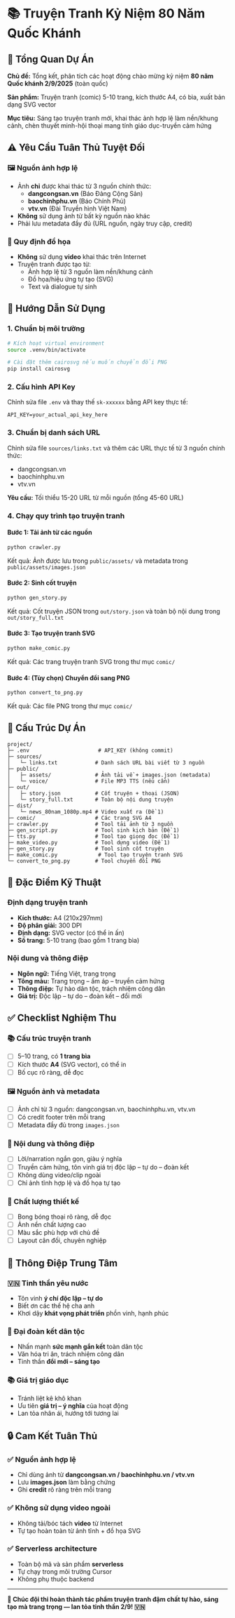 # 📚 Truyện Tranh Kỷ Niệm 80 Năm Quốc Khánh

## 🎯 Tổng Quan Dự Án

**Chủ đề:** Tổng kết, phân tích các hoạt động chào mừng kỷ niệm **80 năm Quốc khánh 2/9/2025** (toàn quốc)

**Sản phẩm:** Truyện tranh (comic) 5-10 trang, kích thước A4, có bìa, xuất bản dạng SVG vector

**Mục tiêu:** Sáng tạo truyện tranh mới, khai thác ảnh hợp lệ làm nền/khung cảnh, chèn thuyết minh-hội thoại mang tính giáo dục-truyền cảm hứng

## ⚠️ Yêu Cầu Tuân Thủ Tuyệt Đối

### 🖼️ Nguồn ảnh hợp lệ
* Ảnh **chỉ** được khai thác từ 3 nguồn chính thức:
  - **dangcongsan.vn** (Báo Đảng Cộng Sản)
  - **baochinhphu.vn** (Báo Chính Phủ) 
  - **vtv.vn** (Đài Truyền hình Việt Nam)
* **Không** sử dụng ảnh từ bất kỳ nguồn nào khác
* Phải lưu metadata đầy đủ (URL nguồn, ngày truy cập, credit)

### 🎨 Quy định đồ họa
* **Không** sử dụng **video** khai thác trên Internet
* Truyện tranh được tạo từ:
  - Ảnh hợp lệ từ 3 nguồn làm nền/khung cảnh
  - Đồ họa/hiệu ứng tự tạo (SVG)
  - Text và dialogue tự sinh

## 🚀 Hướng Dẫn Sử Dụng

### 1. Chuẩn bị môi trường
```bash
# Kích hoạt virtual environment
source .venv/bin/activate

# Cài đặt thêm cairosvg nếu muốn chuyển đổi PNG
pip install cairosvg
```

### 2. Cấu hình API Key
Chỉnh sửa file `.env` và thay thế `sk-xxxxxx` bằng API key thực tế:
```
API_KEY=your_actual_api_key_here
```

### 3. Chuẩn bị danh sách URL
Chỉnh sửa file `sources/links.txt` và thêm các URL thực tế từ 3 nguồn chính thức:
- dangcongsan.vn
- baochinhphu.vn  
- vtv.vn

**Yêu cầu:** Tối thiểu 15-20 URL từ mỗi nguồn (tổng 45-60 URL)

### 4. Chạy quy trình tạo truyện tranh

#### Bước 1: Tải ảnh từ các nguồn
```bash
python crawler.py
```
Kết quả: Ảnh được lưu trong `public/assets/` và metadata trong `public/assets/images.json`

#### Bước 2: Sinh cốt truyện
```bash
python gen_story.py
```
Kết quả: Cốt truyện JSON trong `out/story.json` và toàn bộ nội dung trong `out/story_full.txt`

#### Bước 3: Tạo truyện tranh SVG
```bash
python make_comic.py
```
Kết quả: Các trang truyện tranh SVG trong thư mục `comic/`

#### Bước 4: (Tùy chọn) Chuyển đổi sang PNG
```bash
python convert_to_png.py
```
Kết quả: Các file PNG trong thư mục `comic/`

## 📁 Cấu Trúc Dự Án

```
project/
├─ .env                      # API_KEY (không commit)
├─ sources/
│   └─ links.txt            # Danh sách URL bài viết từ 3 nguồn
├─ public/
│   ├─ assets/              # Ảnh tải về + images.json (metadata)
│   └─ voice/               # File MP3 TTS (nếu cần)
├─ out/
│   ├─ story.json           # Cốt truyện + thoại (JSON)
│   └─ story_full.txt       # Toàn bộ nội dung truyện
├─ dist/
│   └─ news_80nam_1080p.mp4 # Video xuất ra (Đề 1)
├─ comic/                   # Các trang SVG A4
├─ crawler.py               # Tool tải ảnh từ 3 nguồn
├─ gen_script.py            # Tool sinh kịch bản (Đề 1)
├─ tts.py                   # Tool tạo giọng đọc (Đề 1)
├─ make_video.py            # Tool dựng video (Đề 1)
├─ gen_story.py             # Tool sinh cốt truyện
├─ make_comic.py             # Tool tạo truyện tranh SVG
└─ convert_to_png.py        # Tool chuyển đổi PNG
```

## 🎨 Đặc Điểm Kỹ Thuật

### Định dạng truyện tranh
- **Kích thước:** A4 (210x297mm)
- **Độ phân giải:** 300 DPI
- **Định dạng:** SVG vector (có thể in ấn)
- **Số trang:** 5-10 trang (bao gồm 1 trang bìa)

### Nội dung và thông điệp
- **Ngôn ngữ:** Tiếng Việt, trang trọng
- **Tông màu:** Trang trọng – ấm áp – truyền cảm hứng
- **Thông điệp:** Tự hào dân tộc, trách nhiệm công dân
- **Giá trị:** Độc lập – tự do – đoàn kết – đổi mới

## ✅ Checklist Nghiệm Thu

### 📚 Cấu trúc truyện tranh
- [ ] 5–10 trang, có **1 trang bìa**
- [ ] Kích thước **A4** (SVG vector), có thể in
- [ ] Bố cục rõ ràng, dễ đọc

### 🖼️ Nguồn ảnh và metadata
- [ ] Ảnh chỉ từ 3 nguồn: dangcongsan.vn, baochinhphu.vn, vtv.vn
- [ ] Có credit footer trên mỗi trang
- [ ] Metadata đầy đủ trong `images.json`

### 📝 Nội dung và thông điệp
- [ ] Lời/narration ngắn gọn, giàu ý nghĩa
- [ ] Truyền cảm hứng, tôn vinh giá trị độc lập – tự do – đoàn kết
- [ ] Không dùng video/clip ngoài
- [ ] Chỉ ảnh tĩnh hợp lệ và đồ họa tự tạo

### 🎨 Chất lượng thiết kế
- [ ] Bong bóng thoại rõ ràng, dễ đọc
- [ ] Ảnh nền chất lượng cao
- [ ] Màu sắc phù hợp với chủ đề
- [ ] Layout cân đối, chuyên nghiệp

## 🎯 Thông Điệp Trung Tâm

### 🇻🇳 Tinh thần yêu nước
- Tôn vinh **ý chí độc lập – tự do**
- Biết ơn các thế hệ cha anh
- Khơi dậy **khát vọng phát triển** phồn vinh, hạnh phúc

### 🤝 Đại đoàn kết dân tộc
- Nhấn mạnh **sức mạnh gắn kết** toàn dân tộc
- Văn hóa tri ân, trách nhiệm công dân
- Tinh thần **đổi mới – sáng tạo**

### 📚 Giá trị giáo dục
- Tránh liệt kê khô khan
- Ưu tiên **giá trị – ý nghĩa** của hoạt động
- Lan tỏa nhân ái, hướng tới tương lai

## 🔒 Cam Kết Tuân Thủ

### ✅ Nguồn ảnh hợp lệ
- Chỉ dùng ảnh từ **dangcongsan.vn / baochinhphu.vn / vtv.vn**
- Lưu **images.json** làm bằng chứng
- Ghi **credit** rõ ràng trên mỗi trang

### ✅ Không sử dụng video ngoài
- Không tải/bóc tách **video** từ Internet
- Tự tạo hoàn toàn từ ảnh tĩnh + đồ họa SVG

### ✅ Serverless architecture
- Toàn bộ mã và sản phẩm **serverless**
- Tự chạy trong môi trường Cursor
- Không phụ thuộc backend

---

**🎉 Chúc đội thi hoàn thành tác phẩm truyện tranh đậm chất tự hào, sáng tạo mà trang trọng — lan tỏa tinh thần 2/9! 🇻🇳**

